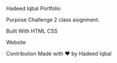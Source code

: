 Hadeed Iqbal Portfolio

Purpose
Challenge 2 class asignment.

Built With
HTML
CSS

Website



Contribution
Made with ❤️ by Hadeed Iqbal
